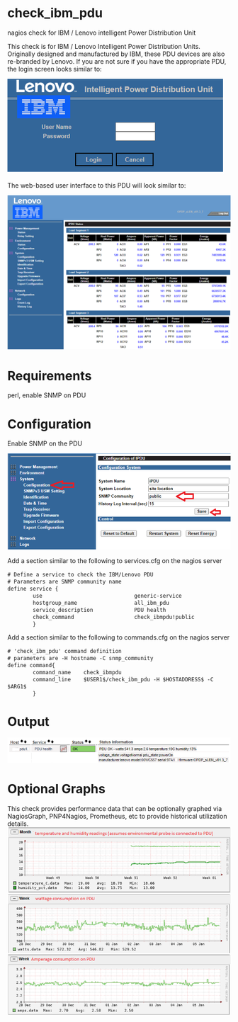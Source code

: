 # check_ibm_pdu
nagios check for IBM / Lenovo intelligent Power Distribution Unit

This check is for IBM / Lenovo Intelligent Power Distribution Units.  
Originally designed and manufactured by IBM, these PDU devices are also re-branded by Lenovo.
If you are not sure if you have the appropriate PDU, the login screen looks similar to:

<img src=images/login.png>

The web-based user interface to this PDU will look similar to:

<img src=images/webgui.png>

# Requirements
perl, enable SNMP on PDU


# Configuration
Enable SNMP on the PDU

<img src=images/snmp.png>

Add a section similar to the following to services.cfg on the nagios server
```
# Define a service to check the IBM/Lenovo PDU
# Parameters are SNMP community name
define service {
        use                             generic-service
        hostgroup_name                  all_ibm_pdu
        service_description             PDU health
        check_command                   check_ibmpdu!public
        }
```


Add a section similar to the following to commands.cfg on the nagios server
```
# 'check_ibm_pdu' command definition
# parameters are -H hostname -C snmp_community
define command{
        command_name    check_ibmpdu
        command_line    $USER1$/check_ibm_pdu -H $HOSTADDRESS$ -C $ARG1$
        }
```



# Output
<img src=images/output.png>

# Optional Graphs

This check provides performance data that can be optionally graphed via NagiosGraph, PNP4Nagios, Prometheus, etc to provide historical utilization details.
<img src=images/temperature.png>
<img src=images/watts.png>
<img src=images/amps.png>
